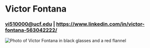 # Victor Fontana
### vi510000@ucf.edu | https://www.linkedin.com/in/victor-fontana-563042222/

![Photo of Victor Fontana in black glasses and a red flannel](/VFResume/IMG_20231203_153525438.png)
